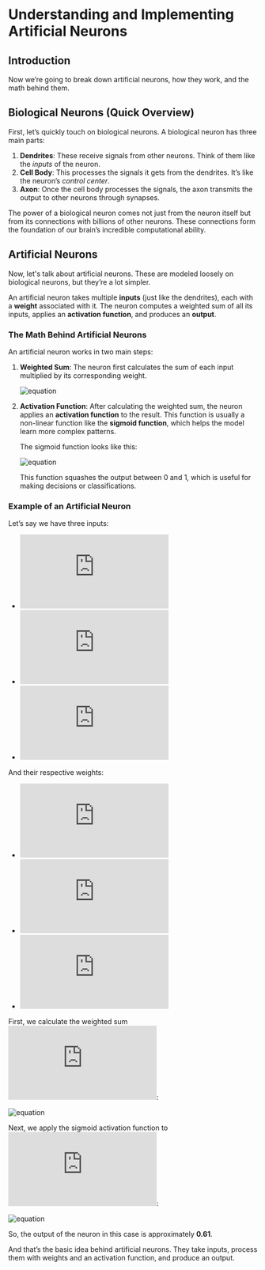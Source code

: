# Understanding and Implementing Artificial Neurons

## Introduction

Now we’re going to break down artificial neurons, how they work, and the math behind them.

## Biological Neurons (Quick Overview)

First, let’s quickly touch on biological neurons. A biological neuron has three main parts:

1. **Dendrites**: These receive signals from other neurons. Think of them like the _inputs_ of the neuron.
2. **Cell Body**: This processes the signals it gets from the dendrites. It’s like the neuron’s _control center_.
3. **Axon**: Once the cell body processes the signals, the axon transmits the output to other neurons through synapses.

The power of a biological neuron comes not just from the neuron itself but from its connections with billions of other neurons. These connections form the foundation of our brain’s incredible computational ability.

## Artificial Neurons

Now, let's talk about artificial neurons. These are modeled loosely on biological neurons, but they’re a lot simpler.

An artificial neuron takes multiple **inputs** (just like the dendrites), each with a **weight** associated with it. The neuron computes a weighted sum of all its inputs, applies an **activation function**, and produces an **output**.

### The Math Behind Artificial Neurons

An artificial neuron works in two main steps:

1. **Weighted Sum**: The neuron first calculates the sum of each input multiplied by its corresponding weight.

   ![equation](http://latex.codecogs.com/gif.latex?H%20=%20(X_1%20\times%20W_1)%20+%20(X_2%20\times%20W_2)%20+%20(X_3%20\times%20W_3)%20+%20\dots)

2. **Activation Function**: After calculating the weighted sum, the neuron applies an **activation function** to the result. This function is usually a non-linear function like the **sigmoid function**, which helps the model learn more complex patterns.

   The sigmoid function looks like this:

   ![equation](http://latex.codecogs.com/gif.latex?f(H)%20=%20\frac{1}{1%20+%20e^{-H}})

   This function squashes the output between 0 and 1, which is useful for making decisions or classifications.

### Example of an Artificial Neuron

Let’s say we have three inputs:

- ![equation](http://latex.codecogs.com/gif.latex?%20X_1%20=%200.5%20)
- ![equation](http://latex.codecogs.com/gif.latex?%20X_2%20=%200.3%20)
- ![equation](http://latex.codecogs.com/gif.latex?%20X_3%20=%200.2%20)

And their respective weights:

- ![equation](http://latex.codecogs.com/gif.latex?%20W_1%20=%200.4%20)
- ![equation](http://latex.codecogs.com/gif.latex?%20W_2%20=%200.7%20)
- ![equation](http://latex.codecogs.com/gif.latex?%20W_3%20=%200.2%20)

First, we calculate the weighted sum ![equation](http://latex.codecogs.com/gif.latex?H):

![equation](http://latex.codecogs.com/gif.latex?H%20=%20(0.5%20\times%200.4)%20+%20(0.3%20\times%200.7)%20+%20(0.2%20\times%200.2)%20=%200.45)

Next, we apply the sigmoid activation function to ![equation](http://latex.codecogs.com/gif.latex?H):

![equation](http://latex.codecogs.com/gif.latex?f(H)%20=%20\frac{1}{1%20+%20e^{-H}})

So, the output of the neuron in this case is approximately **0.61**.

And that’s the basic idea behind artificial neurons. They take inputs, process them with weights and an activation function, and produce an output.
